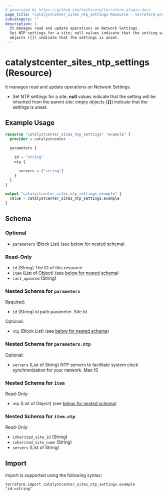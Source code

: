 ```yaml
---
# generated by https://github.com/hashicorp/terraform-plugin-docs
page_title: "catalystcenter_sites_ntp_settings Resource - terraform-provider-catalystcenter"
subcategory: ""
description: |-
  It manages read and update operations on Network Settings.
  Set NTP settings for a site; null values indicate that the setting will be inherited from the parent site; empty
  objects ({}) indicate that the settings is unset.
---
```


# catalystcenter_sites_ntp_settings (Resource)

It manages read and update operations on Network Settings.

- Set NTP settings for a site; **null** values indicate that the setting will be inherited from the parent site; empty
objects (**{}**) indicate that the settings is unset.

## Example Usage

```terraform
resource "catalystcenter_sites_ntp_settings" "example" {
  provider = catalystcenter
 
  parameters {

    id = "string"
    ntp {

      servers = ["string"]
    }
  }
}

output "catalystcenter_sites_ntp_settings_example" {
  value = catalystcenter_sites_ntp_settings.example
}
```

<!-- schema generated by tfplugindocs -->
## Schema

### Optional

- `parameters` (Block List) (see [below for nested schema](#nestedblock--parameters))

### Read-Only

- `id` (String) The ID of this resource.
- `item` (List of Object) (see [below for nested schema](#nestedatt--item))
- `last_updated` (String)

<a id="nestedblock--parameters"></a>
### Nested Schema for `parameters`

Required:

- `id` (String) id path parameter. Site Id

Optional:

- `ntp` (Block List) (see [below for nested schema](#nestedblock--parameters--ntp))

<a id="nestedblock--parameters--ntp"></a>
### Nested Schema for `parameters.ntp`

Optional:

- `servers` (List of String) NTP servers to facilitate system clock synchronization for your network. Max:10



<a id="nestedatt--item"></a>
### Nested Schema for `item`

Read-Only:

- `ntp` (List of Object) (see [below for nested schema](#nestedobjatt--item--ntp))

<a id="nestedobjatt--item--ntp"></a>
### Nested Schema for `item.ntp`

Read-Only:

- `inherited_site_id` (String)
- `inherited_site_name` (String)
- `servers` (List of String)

## Import

Import is supported using the following syntax:

```shell
terraform import catalystcenter_sites_ntp_settings.example "id:=string"
```
